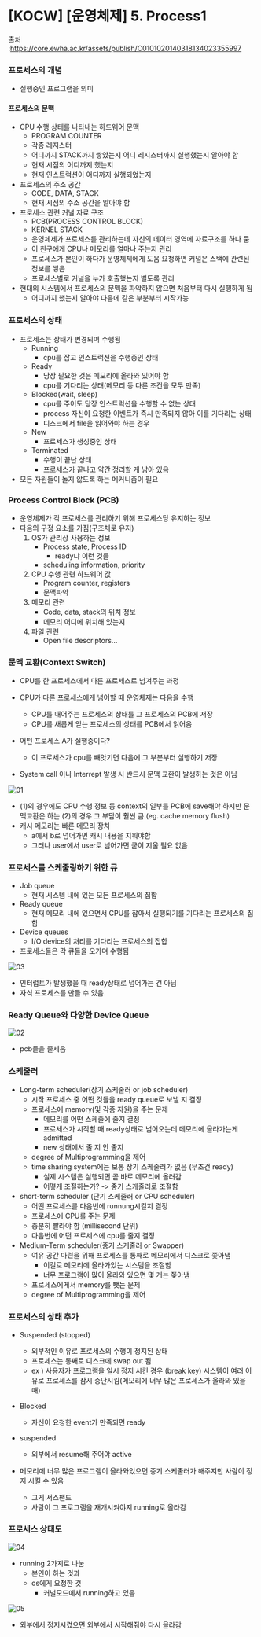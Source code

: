 # [KOCW] [운영체제] 5. Process1

출처 :https://core.ewha.ac.kr/assets/publish/C0101020140318134023355997

### 프로세스의 개념

- 실행중인 프로그램을 의미

#### 프로세스의 문맥

- CPU 수행 상태를 나타내는 하드웨어 문맥
  - PROGRAM COUNTER
  - 각종 레지스터
  - 어디까지 STACK까지 쌓았는지 어디 레지스터까지 실행했는지 알아야 함
  - 현재 시점의 어디까지 했는지
  - 현재 인스트럭션이 어디까지 실행되었는지
- 프로세스의 주소 공간
  - CODE, DATA, STACK
  - 현재 시점의 주소 공간을 알아야 함
- 프로세스 관련 커널 자료 구조
  - PCB(PROCESS CONTROL BLOCK)
  - KERNEL STACK
  - 운영체제가 프로세스를 관리하는데 자신의 데이터 영역에 자료구조를 하나 둠
  - 이 친구에게 CPU나 메모리를 얼마나 주는지 관리
  -  프로세스가 본인이 하다가 운영체제에게 도움 요청하면 커널은 스택에 관련된 정보를 쌓음
  - 프로세스별로 커널을 누가 호출했는지 별도록 관리
- 현대의 시스템에서 프로세스의 문맥을 파악하지 않으면 처음부터 다시 실행하게 됨
  - 어디까지 했는지 알아야 다음에 같은 부분부터 시작가능

### 프로세스의 상태

- 프로세스는 상태가 변경되며 수행됨
  - Running
    - cpu를 잡고 인스트럭션을 수행중인 상태
  - Ready
    - 당장 필요한 것은 메모리에 올라와 있어야 함
    - cpu를 기다리는 상태(메모리 등 다른 조건을 모두 만족)
  - Blocked(wait, sleep)
    - cpu를 주어도 당장 인스트럭션을 수행할 수 없는 상태
    - process 자신이 요청한 이벤트가 즉시 만족되지 않아 이를 기다리는 상태
    - 디스크에서 file을 읽어와야 하는 경우
  - New
    - 프로세스가 생성중인 상태
  - Terminated
    - 수행이 끝난 상태
    - 프로세스가 끝나고 약간 정리할 게 남아 있음
- 모든 자원들이 놀지 않도록 하는 메커니즘이 필요

### Process Control Block (PCB)

- 운영체제가 각 프로세스를 관리하기 위해 프로세스당 유지하는 정보
- 다음의 구정 요소를 가짐(구조체로 유지)
  1. OS가 관리상 사용하는 정보
     - Process state, Process ID
       - ready냐 이런 것들
     - scheduling information, priority
  2. CPU 수행 관련 하드웨어 값
     - Program counter, registers
     - 문맥파악
  3. 메모리 관련
     - Code, data, stack의 위치 정보
     - 메모리 어디에 위치해 있는지
  4. 파일 관련
     - Open file descriptors...

### 문맥 교환(Context Switch)

- CPU를 한 프로세스에서 다른 프로세스로 넘겨주는 과정
- CPU가 다른 프로세스에게 넘어할 때 운영체제는 다음을 수행
  - CPU를 내어주는 프로세스의 상태를 그 프로세스의 PCB에 저장
  - CPU를 새롭게 얻는 프로세스의 상태를 PCB에서 읽어옴

- 어떤 프로세스 A가 실행중이다?
  - 이 프로세스가 cpu를 빼앗기면 다음에 그 부분부터 실행하기 저장

- System call 이나 Interrept 발생 시 반드시 문맥 교환이 발생하는 것은 아님

![01](./img/01.jpg)

- (1)의 경우에도 CPU 수행 정보 등 context의 일부를 PCB에 save해야 하지만 문맥교환은 하는 (2)의 경우 그 부담이 훨씬 큼 (eg. cache memory flush)
- 캐시 메모리는 빠른 메모리 장치
  - a에서 b로 넘어가면 캐시 내용을 지워야함 
  - 그러나 user에서 user로 넘어가면 굳이 지울 필요 없음

### 프로세스를 스케줄링하기 위한 큐

- Job queue
  - 현재 시스템 내에 있는 모든 프로세스의 집합
- Ready queue
  - 현재 메모리 내에 있으면서 CPU를 잡아서 실행되기를 기다리는 프로세스의 집합
- Device queues
  - I/O device의 처리를 기다리는 프로세스의 집합
- 프로세스들은 각 큐들을 오가며 수행됨

![03](./img/03.png)

- 인터럽트가 발생했을 때 ready상태로 넘어가는 건 아님
- 자식 프로세스를 만들 수 있음

### Ready Queue와 다양한 Device Queue

![02](./img/02.jpg)

- pcb들을 줄세움

### 스케줄러

- Long-term scheduler(장기 스케줄러 or job scheduler)
  - 시작 프로세스 중 어떤 것들을 ready queue로 보낼 지 결정
  - 프로세스에 memory(및 각종 자원)을 주는 문제
    - 메모리를 어떤 스케줄에 줄지 결정
    - 프로세스가 시작할 때 ready상태로 넘어오는데 메모리에 올라가는게 admitted
    - new 상태에서 줄 지 안 줄지
  - degree of Multiprogramming을 제어
  - time sharing system에는 보통 장기 스케줄러가 없음 (무조건 ready)
    - 실제 시스템은 실행되면 곧 바로 메모리에 올러감
    - 어떻게 조절하는가? -> 중기 스케줄러로 조절함
- short-term scheduler (단기 스케줄러 or CPU scheduler)
  - 어떤 프로세스를 다음번에 runnung시킬지 결정
  - 프로세스에 CPU를 주는 문제
  - 충분히 빨라야 함 (millisecond 단위)
  - 다음번에 어떤 프로세스에 cpu를 줄지 결정
- Medium-Term scheduler(중기 스케줄러 or Swapper)
  - 여유 공간 마련을 위해 프로세스를 통째로 메모리에서 디스크로 쫒아냄
    - 이걸로 메모리에 올라가있는 시스템을 조절함
    - 너무 프로그램이 많이 올라와 있으면 몇 개는 쫒아냄
  - 프로세스에게서 memory를 뺏는 문제
  - degree of Multiprogramming을 제어

### 프로세스의 상태 추가

- Suspended (stopped)
  - 외부적인 이유로 프로세스의 수행이 정지된 상태
  - 프로세스는 통째로 디스크에 swap out 됨
  - ex ) 사용자가 프로그램을 일시 정지 시킨 경우 (break key) 시스템이 여러 이유로 프로세스를 잠시 중단시킴(메모리에 너무 많은 프로세스가 올라와 있을 때)

- Blocked 
  - 자신이 요청한 event가 만족되면 ready
- suspended
  - 외부에서 resume해 주어야 active

- 메모리에 너무 많은 프로그램이 올라와있으면 중기 스케줄러가 해주지만 사람이 정지 시킬 수 있음
  - 그게 서스팬드
  - 사람이 그 프로그램을 재개시켜야지 running로 올라감

### 프로세스 상태도

![04](./img/04.jpg)

- running 2가지로 나눔
  - 본인이 하는 것과 
  - os에게 요청한 것
    - 커널모드에서 running하고 있음

![05](./img/05.jpg)

- 외부에서 정지시켰으면 외부에서 시작해줘야 다시 올라감